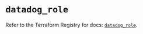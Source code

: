 # `datadog_role`

Refer to the Terraform Registry for docs: [`datadog_role`](https://registry.terraform.io/providers/datadog/datadog/3.50.0/docs/resources/role).
